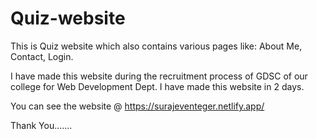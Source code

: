 # Quiz-website

This is Quiz website which also contains various pages like: About Me, Contact, Login.

I have made this website during the recruitment process of GDSC of our college for Web Development Dept.
I have made this website in 2 days.

You can see the website @ https://surajeventeger.netlify.app/

Thank You.......
